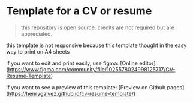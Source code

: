 # Template for a CV or resume
> this repository is open source. credits are not required but are appreciated.

this template is not responsive because this template thought in the easy way to print on A4 sheets

if you want to edit and print easily, use figma:
[Online editor] (https://www.figma.com/community/file/1025578024998125717/CV-Resume-Template)

if you want to see a preview of this template:
[Preview on Github pages] (https://henrygalvez.github.io/cv-resume-template/)